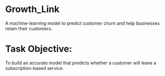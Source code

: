 # Growth_Link
A machine-learning model to predict customer churn and help businesses retain their customers.

# Task Objective:
To build an accurate model that predicts whether a customer will leave a subscription-based service.

